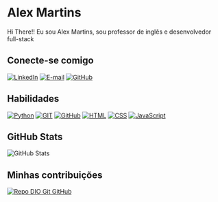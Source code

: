 # Alex Martins
Hi There!! Eu sou Alex Martins, sou professor de inglês e desenvolvedor full-stack

## Conecte-se comigo
[![LinkedIn](https://img.shields.io/badge/-LinkedIn-000?style=for-the-badge&logo=linkedin&logoColor=30A3DC)](https://www.linkedin.com/in/alexsmartinc/)
[![E-mail](https://img.shields.io/badge/-Email-000?style=for-the-badge&logo=microsoft-outlook&logoColor=E94D5F)](mailto:alex.smc@hotmail.com)
[![GitHub](https://img.shields.io/badge/-GitHub-000?style=for-the-badge&logo=GitHub&logoColor=30A3DC)](https://www.github.com/alexsmc/)

## Habilidades

[![Python](https://img.shields.io/badge/-Python-000?style=for-the-badge&logo=Python&logoColor=30A3DC)]()
[![GIT](https://img.shields.io/badge/-Git-000?style=for-the-badge&logo=Git&logoColor=30A3DC)]()
[![GitHub](https://img.shields.io/badge/-GitHub-000?style=for-the-badge&logo=GitHub&logoColor=30A3DC)]()
[![HTML](https://img.shields.io/badge/-HTML-000?style=for-the-badge&logo=HTML5&logoColor=30A3DC)]()
[![CSS](https://img.shields.io/badge/-CSS-000?style=for-the-badge&logo=CSS3&logoColor=30A3DC)]()
[![JavaScript](https://img.shields.io/badge/-JavaScript-000?style=for-the-badge&logo=JavaScript&logoColor=30A3DC)]()

## GitHub Stats

![GitHub Stats](https://github-readme-stats.vercel.app/api?username=Alexsmc&theme=transparent&bg_color=000&border_color=30A3DC&show_icons=true&icon_color=30A3DC&title_color=E94D5F&text_color=FFF)

## Minhas contribuições

[![Repo DIO Git GitHub](https://github-readme-stats.vercel.app/api/pin/?username=Alexsmc&repo=dio-lab-open-source&bg_color=000&border_color=30A3DC&show_icons=true&icon_color=30A3DC&title_color=E94D5F&text_color=FFF)](https://github.com/Alexsmnc/dio-lab-open-source)